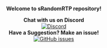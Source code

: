 <p align="center">
  <b><a>Welcome to sRandomRTP repository!</a></b>
</p>


<p align="center">
  <b>Chat with us on Discord</b><br/>
  <a href="https://discord.gg/8Kt4wKm11"><img src="[https://img.shields.io/discord/182633513474850818111.svg](https://img.shields.io/discord/1267172717896007710)?longCache=true&style=flat-square&label=Discord" alt="Discord" /></a><br/>
  <b>Have a Suggestion? Make an issue!</b><br/>
  <a href="../../issues"><img src="https://img.shields.io/github/issues-raw/snezhok69/sRandomRTP.svg?longCache=true&style=flat-square&label=Issues" alt="GitHub issues" /></a><br/>
</p>
